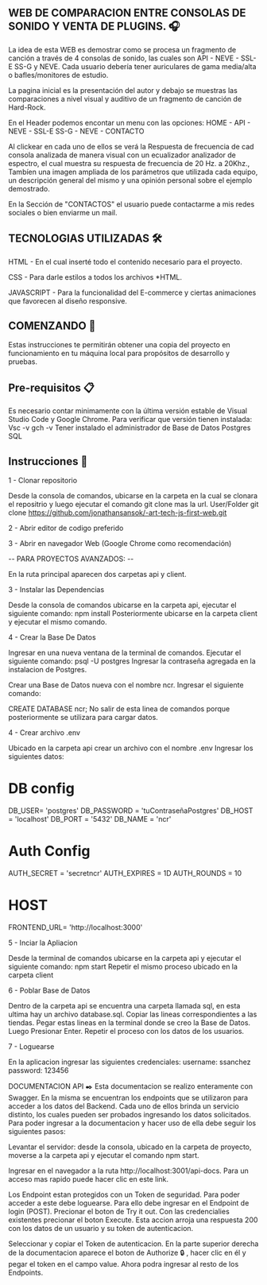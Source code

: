 ## WEB DE COMPARACION ENTRE CONSOLAS DE SONIDO Y VENTA DE PLUGINS. 🎧

  La idea de esta WEB es demostrar como se procesa un fragmento de canción a través de 4 consolas de sonido, las cuales son API - NEVE - SSL-E SS-G y NEVE. Cada usuario debería tener auriculares de gama media/alta o bafles/monitores de estudio.
  
La pagina inicial es la presentación del autor y debajo se muestras las comparaciones a nivel visual y auditivo de un fragmento de canción de Hard-Rock.

En el Header podemos encontar un menu con las opciones: HOME - API - NEVE - SSL-E SS-G - NEVE - CONTACTO

Al clickear en cada uno de ellos se verá la Respuesta de frecuencia de cad consola analizada de manera visual con un ecualizador analizador de espectro, el cual muestra su respuesta de frecuencia de 20 Hz. a 20Khz., Tambíen una imagen ampliada de los parámetros que utilizada cada equipo, un descripción general del mismo y una opinión personal sobre el ejemplo demostrado. 

En la Sección de "CONTACTOS" el usuario puede contactarme a mis redes sociales o bien enviarme un mail. 

## TECNOLOGIAS UTILIZADAS 🛠️

HTML - En el cual inserté todo el contenido necesario para el proyecto. 

CSS - Para darle estilos a todos los archivos *HTML.  

JAVASCRIPT - Para la funcionalidad del E-commerce y ciertas animaciones que favorecen al diseño responsive. 

 
## COMENZANDO 🚀 
Estas instrucciones te permitirán obtener una copia del proyecto en funcionamiento en tu máquina local para propósitos de desarrollo y pruebas.  

## Pre-requisitos 📋 
Es necesario contar minimamente con la última versión estable de Visual Studio Code y Google Chrome. Para verificar que versión tienen instalada: 
Vsc -v 
gch -v 
Tener instalado el administrador de Base de Datos Postgres SQL 

## Instrucciones 🔧

1 - Clonar repositorio

Desde la consola de comandos, ubicarse en la carpeta en la cual se clonara el repositrio y luego ejecutar el comando git clone mas la url.
User/Folder git clone https://github.com/jonathansansok/-art-tech-js-first-web.git

2 - Abrir editor de codigo preferido

3 - Abrir en navegador Web (Google Chrome como recomendación)

-- PARA PROYECTOS AVANZADOS: --

En la ruta principal aparecen dos carpetas api y client.

3 - Instalar las Dependencias


Desde la consola de comandos ubicarse en la carpeta api, ejecutar el siguiente comando:
npm install
Posteriormente ubicarse en la carpeta client y ejecutar el mismo comando.

4 - Crear la Base De Datos


Ingresar en una nueva ventana de la terminal de comandos. Ejecutar el siguiente comando:
psql -U postgres 
Ingresar la contraseña agregada en la instalacion de Postgres.

Crear una Base de Datos nueva con el nombre ncr. Ingresar el siguiente comando:

CREATE DATABASE ncr;
No salir de esta linea de comandos porque posteriormente se utilizara para cargar datos.

4 - Crear archivo .env


Ubicado en la carpeta api crear un archivo con el nombre .env
Ingresar los siguientes datos:
# DB config

DB_USER= 'postgres'
DB_PASSWORD = 'tuContraseñaPostgres'
DB_HOST = 'localhost'
DB_PORT = '5432'
DB_NAME = 'ncr'

# Auth Config

AUTH_SECRET = 'secretncr'
AUTH_EXPIRES = 1D
AUTH_ROUNDS = 10

# HOST
FRONTEND_URL= 'http://localhost:3000'

5 - Inciar la Apliacion


Desde la terminal de comandos ubicarse en la carpeta api y ejecutar el siguiente comando:
npm start
Repetir el mismo proceso ubicado en la carpeta client

6 - Poblar Base de Datos


Dentro de la carpeta api se encuentra una carpeta llamada sql, en esta ultima hay un archivo database.sql.
Copiar las lineas correspondientes a las tiendas.
Pegar estas lineas en la terminal donde se creo la Base de Datos. Luego Presionar Enter.
Repetir el proceso con los datos de los usuarios.

7 - Loguearse


En la aplicacion ingresar las siguientes credenciales:
username: ssanchez
password: 123456

DOCUMENTACION API ✒️
Esta documentacion se realizo enteramente con Swagger. En la misma se encuentran los endpoints que se utilizaron para acceder a los datos del Backend. Cada uno de ellos brinda un servicio distinto, los cuales pueden ser probados ingresando los datos solicitados. Para poder ingresar a la documentacion y hacer uso de ella debe seguir los siguientes pasos:

Levantar el servidor: desde la consola, ubicado en la carpeta de proyecto, moverse a la carpeta api y ejecutar el comando npm start.

Ingresar en el navegador a la ruta http://localhost:3001/api-docs. Para un acceso mas rapido puede hacer clic en este link.

Los Endpoint estan protegidos con un Token de seguridad. Para poder acceder a este debe loguearse. Para ello debe ingresar en el Endpoint de login (POST). Precionar el boton de Try it out. Con las credencialies existentes precionar el boton Execute. Esta accion arroja una respuesta 200 con los datos de un usuario y su token de autenticacion.

Seleccionar y copiar el Token de autenticacion. En la parte superior derecha de la documentacion aparece el boton de Authorize 🔒 , hacer clic en él y pegar el token en el campo value. Ahora podra ingresar al resto de los Endpoints.
